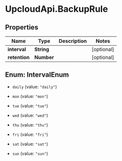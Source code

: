 # UpcloudApi.BackupRule

## Properties
Name | Type | Description | Notes
------------ | ------------- | ------------- | -------------
**interval** | **String** |  | [optional] 
**retention** | **Number** |  | [optional] 


<a name="IntervalEnum"></a>
## Enum: IntervalEnum


* `daily` (value: `"daily"`)

* `mon` (value: `"mon"`)

* `tue` (value: `"tue"`)

* `wed` (value: `"wed"`)

* `thu` (value: `"thu"`)

* `fri` (value: `"fri"`)

* `sat` (value: `"sat"`)

* `sun` (value: `"sun"`)




